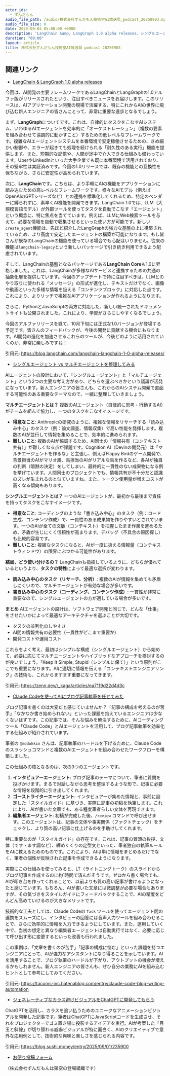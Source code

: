 ```yaml
---
actor_ids:
  - ずんだもん
audio_file_path: /audio/株式会社ずんだもん技術室AI放送局_podcast_20250903.mp3
audio_file_size: 0
date: 2025-09-03 05:00:00 +0900
description: 'LangChain &amp; LangGraph 1.0 alpha releases、シングルエージェント vs マルチエージェントを整理してみる、Claude Codeを使ってAIにブログ記事執筆を任せてみた、ジェネレーティブなカラス避けビジュアルをChatGPTに開発してもらう'
duration: "00:00"
layout: article
title: 株式会社ずんだもん技術室AI放送局 podcast 20250903
---
```


## 関連リンク


- [LangChain & LangGraph 1.0 alpha releases](https://blog.langchain.com/langchain-langchain-1-0-alpha-releases/)  


今回は、AI開発の主要フレームワークであるLangChainとLangGraphの1.0アルファ版がリリースされたという、注目すべきニュースをお届けします。このリリースは、AIアプリケーション開発の現場で活躍する、特にこれからAIの世界に飛び込む新人エンジニアの皆さんにとって、非常に重要な進歩となるでしょう。

まず、**LangGraph**についてです。これは、自律的にタスクをこなすAIシステム、いわゆるAIエージェントを効率的に「オーケストレーション」（複数の要素を組み合わせて協調的に動かすこと）するための低レベルなフレームワークです。複雑なAIエージェントシステムを本番環境で安定稼働させるための、きめ細かい制御や、エラーが起きても処理を続けられる「耐久性のある実行」機能を提供します。また、短期的な記憶や、人間が途中で介入できる仕組みも備わっています。UberやLinkedInといった大手企業でも既に本番環境で活用されており、その堅牢性は実証済みです。今回の1.0リリースでは、既存の機能との互換性を保ちながら、さらに安定性が高められています。

次に、**LangChain**です。こちらは、より手軽にAIの機能をアプリケーションに組み込むための高レベルなフレームワークです。様々なAIモデル（例えばOpenAIのGPTシリーズなど）との連携を標準化してくれるため、特定のベンダーに縛られずに、素早くAI機能を開発できます。LangChain 1.0では、LLM（大規模言語モデル）が外部ツールを使ってタスクを自動でこなす「エージェント」という概念に、特に焦点を当てています。例えば、LLMにWeb検索ツールを与えて、必要な情報を自動で収集させるといった使い方が可能です。新しい`create_agent`機能は、先ほど紹介したLangGraphの強力な基盤の上に構築されているため、より高度で安定したエージェントの構築が可能になります。もし皆さんが既存のLangChainの機能を使っている場合でも心配はいりません。従来の機能は`langchain-legacy`という新しいパッケージで引き続き利用できるよう配慮されています。

そして、LangChainの基盤となるパッケージである**LangChain Core**も1.0に昇格しました。これは、LangChainが多様なAIサービスと連携するための共通の抽象化層を提供しています。今回のアップデートで特に注目すべきは、LLMとのやり取りに使われる「メッセージ」の形式が進化し、テキストだけでなく、画像や動画といった多様な情報を扱える「コンテンツブロック」に対応した点です。これにより、よりリッチで複雑なAIアプリケーションが作れるようになります。

さらに、PythonとJavaScriptの両方に対応した、新しい統一されたドキュメントサイトも公開されました。これにより、学習がさらにしやすくなるでしょう。

今回のアルファリリースを経て、10月下旬には正式な1.0バージョンが登場する予定です。皆さんのフィードバックが、今後の開発に貢献する機会にもなります。AI開発の進化を加速させるこれらのツールが、今後どのように活用されていくのか、非常に楽しみですね！

引用元: https://blog.langchain.com/langchain-langchain-1-0-alpha-releases/


- [シングルエージェント vs マルチエージェントを整理してみる](https://zenn.dev/r_kaga/articles/ea7119d22d4d3c)  


AIエージェントの設計において、「シングルエージェント」と「マルチエージェント」という2つの主要な考え方があり、どちらを選ぶべきかという議論が活発になっています。新人エンジニアの皆さんも、これからのAIシステム開発で直面する可能性のある重要なテーマなので、一緒に整理していきましょう。

**マルチエージェントとは？**
複数のAIエージェント（自律的に思考・行動するAI）がチームを組んで協力し、一つのタスクをこなすイメージです。
*   **得意なこと**: Anthropicの研究のように、複雑な情報をリサーチする「読み込み中心」のタスク（例：論文調査、情報収集）で高い性能を発揮します。複数のAIが並行して情報を集めることで、効率的に進められます。
*   **難しいこと**: 複数のAIが協調するため、AI同士の「情報共有（コンテキスト共有）」が難しくなる点が課題です。Cognition AI（Devinの開発元）は「マルチエージェントを作るな」と主張し、例えばFlappy Birdのゲーム開発で、背景担当のAIがマリオ風、鳥担当のAIがリアルな鳥を作るなど、各AIが独自の判断（暗黙の決定）をしてしまい、最終的に一貫性のない成果物になる例を挙げています。人間同士のプロジェクトでも、情報共有が不十分だと認識のズレが生まれるのと似ていますね。また、トークン使用量が増えコストが高くなる傾向もあります。

**シングルエージェントとは？**
一つのAIエージェントが、最初から最後まで責任を持ってタスクをこなすイメージです。
*   **得意なこと**: コーディングのような「書き込み中心」のタスク（例：コード生成、コンテンツ作成）で、一貫性のある成果物を作りやすいとされています。一つのAIが全ての文脈（コンテキスト）を把握したまま作業を進めるため、矛盾が生じにくく信頼性が高まります。デバッグ（不具合の原因探し）も比較的容易です。
*   **難しいこと**: 複雑なタスクになると、AIが一度に扱える情報量（コンテキストウィンドウ）の限界にぶつかる可能性があります。

**結局、どう使い分けるの？**
LangChainも指摘しているように、どちらが優れているというより、**タスクの特性**によって最適な選択が変わります。
*   **読み込み中心のタスク（リサーチ、分析）**: 複数のAIが情報を集めても矛盾しにくいので、マルチエージェントが有効な場合が多いです。
*   **書き込み中心のタスク（コーディング、コンテンツ作成）**: 一貫性が非常に重要なので、シングルエージェントの方が適している場合が多いです。

**まとめ**
AIエージェントの設計は、ソフトウェア開発と同じで、どんな「仕事」をさせたいかによって最適なアーキテクチャを選ぶことが大切です。
*   タスクの並列化のしやすさ
*   AI間の情報共有の必要性（一貫性がどこまで重要か）
*   開発コストや運用コスト

これらをよく考え、最初はシンプルな構成（シングルエージェント）から始めて、必要に応じてマルチエージェントやハイブリッドなアプローチを検討するのが良いでしょう。「Keep It Simple, Stupid（シンプルに保て）」という原則がここでも重要になります。AIに適切に情報を伝える「コンテキストエンジニアリング」の技術も、これからますます重要になってきます。

引用元: https://zenn.dev/r_kaga/articles/ea7119d22d4d3c


- [Claude Codeを使ってAIにブログ記事執筆を任せてみた](https://tacoms-inc.hatenablog.com/entry/claude-code-blog-writing-automation)  


ブログ記事を書くのは大変だと感じていませんか？「記事の構成を考えるのが苦手」「なかなか書き始められない」といった課題を抱えているエンジニアは少なくないはずです。この記事では、そんな悩みを解決するために、AIコーディングツール「Claude Code」とAIエージェントを活用して、ブログ記事執筆を効率化する仕組みが紹介されています。

筆者の `@modokkin` さんは、記事執筆のハードルを下げるために、Claude Codeのスラッシュコマンドと複数のAIエージェントを組み合わせたワークフローを構築しました。

この仕組みの核となるのは、次の3つのエージェントです。
1.  **インタビュアーエージェント**: ブログ記事のテーマについて、筆者に質問を投げかけます。まるで対話しながら思考を整理するような形で、記事に必要な情報を段階的に引き出してくれます。
2.  **ゴーストライターエージェント**: インタビュアーが集めた情報と、事前に設定した「スタイルガイド」に基づき、実際に記事の初稿を執筆します。これにより、AIが書いた文章でも、ある程度筆者らしい文体を再現できます。
3.  **編集者エージェント**: 初稿が完成した後、`/review` コマンドで呼び出せます。このエージェントは、記事の文体や事実関係（ファクトチェック）をチェックし、より質の高い記事に仕上げるのを手助けしてくれます。

特に重要なのが「スタイルガイド」の存在です。これは、記事の冒頭の挨拶、文体（です・ます調など）、締めくくりの定型文といった、筆者独自の執筆ルールをAIに教えるためのものです。これにより、AIは単に情報をまとめるだけでなく、筆者の個性が反映された記事を作成できるようになります。

実際にこの仕組みを使ってみると、LT（ライトニングトーク）のスライドからブログ記事を作成するのに約1時間で済んだそうです。ゼロから書く場合でも、AIが叩き台を作ってくれることで、以前よりも質の高い記事が書けるようになったと感じています。もちろん、AIが書いた文章には微調整が必要な場合もありますが、その気づきをスタイルガイドにフィードバックすることで、AIの精度をどんどん高めていけるのが大きなメリットです。

技術的な工夫としては、Claude Codeの `Task` ツールを使ってエージェント間の連携をスムーズにし、インタビューの回答には音声入力ツールを組み合わせることで、さらに効率的に情報を入力できるようにしています。また、運用していく中で、当初の想定と異なり編集者エージェントは自動実行ではなく、必要に応じて呼び出す形に変更するといった改善も行われました。

この事例は、「文章を書くのが苦手」「記事の構成に悩む」といった課題を持つエンジニアにとって、AIが強力なアシスタントになり得ることを示しています。AIを活用することで、ブログ執筆のハードルが下がり、アウトプットの機会が増えるかもしれません。新人エンジニアの皆さんも、ぜひ自分の業務にAIを組み込むヒントとして参考にしてみてください。

引用元: https://tacoms-inc.hatenablog.com/entry/claude-code-blog-writing-automation


- [ジェネレーティブなカラス避けビジュアルをChatGPTに開発してもらう](https://blog.sushi.money/entry/2025/09/01/235900)  


ChatGPTを活用し、カラスを追い払うためのユニークなアニメーションビジュアルを開発した記事です。筆者はChatGPTにJavaScriptコードを生成させ、それをプロジェクターでゴミ置き場に投影するアイデアを実行。AIが考案した「目玉と斜線」が切り替わる威嚇ビジュアルが特に面白く、AIのクリエイティブで意外な応用例として、技術的な興味と楽しさを感じられる内容です。

引用元: https://blog.sushi.money/entry/2025/09/01/235900



- [お便り投稿フォーム](https://forms.gle/ffg4JTfqdiqK62qf9)

（株式会社ずんだもんは架空の登場組織です）
